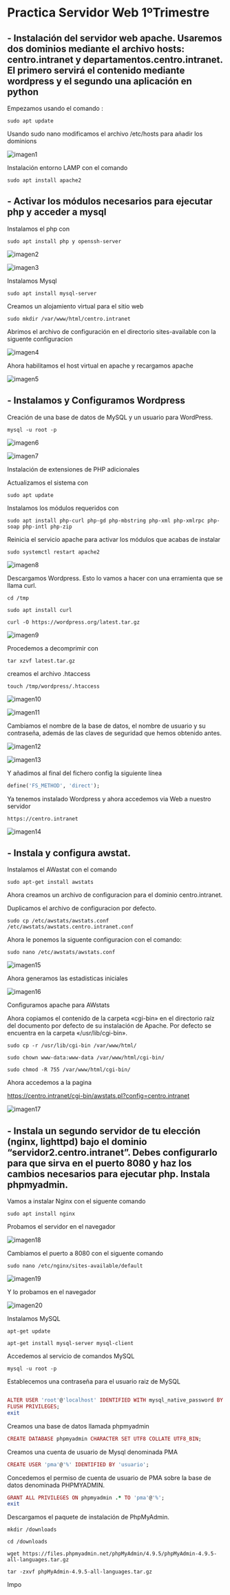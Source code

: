# Practica Servidor Web 1ºTrimestre

## - Instalación del servidor web apache. Usaremos dos dominios mediante el archivo hosts: centro.intranet y departamentos.centro.intranet. El primero servirá el contenido mediante wordpress y el segundo una aplicación en python

Empezamos usando el comando :

``` sudo apt update ```

Usando sudo nano modificamos el archivo /etc/hosts para añadir los dominions

![imagen1](Fotos/2.png)

Instalación entorno LAMP con el comando

``` sudo apt install apache2 ```

## - Activar los módulos necesarios para ejecutar php y acceder a mysql

Instalamos el php con 

``` sudo apt install php y openssh-server ```

![imagen2](Fotos/0.png)

![imagen3](Fotos/1.png)

Instalamos Mysql

``` sudo apt install mysql-server ```

Creamos un alojamiento virtual para el sitio web

``` sudo mkdir /var/www/html/centro.intranet ```

Abrimos el archivo de configuración en el directorio sites-available con la siguente configuracion

![imagen4](Fotos/3.png)

Ahora habilitamos el host virtual en apache y recargamos apache

![imagen5](Fotos/4.png)

## - Instalamos y Configuramos Wordpress

Creación de una base de datos de MySQL y un usuario para WordPress.

``` mysql -u root -p ```

![imagen6](Fotos/6.png)

![imagen7](Fotos/7.png)

Instalación de extensiones de PHP adicionales

Actualizamos el sistema con

``` sudo apt update ```

Instalamos los módulos requeridos con

``` sudo apt install php-curl php-gd php-mbstring php-xml php-xmlrpc php-soap php-intl php-zip ```

Reinicia el servicio apache para activar los módulos que acabas de instalar

``` sudo systemctl restart apache2 ```

![imagen8](Fotos/5.png)

Descargamos Wordpress. Esto lo vamos a hacer con una erramienta que se llama curl.

``` cd /tmp ```

``` sudo apt install curl ```

``` curl -O https://wordpress.org/latest.tar.gz ```

![imagen9](Fotos/8.png)

Procedemos a decomprimir con 

``` tar xzvf latest.tar.gz ```

creamos el archivo .htaccess

``` touch /tmp/wordpress/.htaccess ```

![imagen10](Fotos/9.png)

![imagen11](Fotos/10.png)

Cambiamos el nombre de la base de datos, el nombre de usuario y su contraseña, además de las claves de seguridad que hemos obtenido antes.

![imagen12](Fotos/12.png)

![imagen13](Fotos/13.png)

Y añadimos al final del fichero config la siguiente línea

``` ruby
define('FS_METHOD', 'direct');
```

Ya tenemos instalado Wordpress y ahora accedemos via Web a nuestro servidor

``` https://centro.intranet ```

![imagen14](Fotos/11.png)

## - Instala y configura awstat.

Instalamos el AWastat con el comando 

``` sudo apt-get install awstats ```

Ahora creamos un archivo de configuracion para el dominio centro.intranet.

Duplicamos el archivo de configuracion por defecto.

``` sudo cp /etc/awstats/awstats.conf /etc/awstats/awstats.centro.intranet.conf ```

Ahora le ponemos la siguente configuracion con el comando:

``` sudo nano /etc/awstats/awstats.conf  ```

![imagen15](Fotos/14.png)

Ahora generamos las estadisticas iniciales

![imagen16](Fotos/15.png)

Configuramos apache para AWstats

Ahora copiamos el contenido de la carpeta «cgi-bin» en el directorio raíz del documento por defecto de su instalación de Apache. Por defecto se encuentra en la carpeta «/usr/lib/cgi-bin».

``` sudo cp -r /usr/lib/cgi-bin /var/www/html/ ```

``` sudo chown www-data:www-data /var/www/html/cgi-bin/ ```

``` sudo chmod -R 755 /var/www/html/cgi-bin/ ```

Ahora accedemos a la pagina

https://centro.intranet/cgi-bin/awstats.pl?config=centro.intranet

![imagen17](Fotos/16.png)

## - Instala un segundo servidor de tu elección (nginx, lighttpd) bajo el dominio “servidor2.centro.intranet”. Debes configurarlo para que sirva en el puerto 8080 y haz los cambios necesarios para ejecutar php. Instala phpmyadmin.

Vamos a instalar Nginx con el siguente comando

``` sudo apt install nginx ```

Probamos el servidor en el navegador

![imagen18](Fotos/17.png)

Cambiamos el puerto a 8080 con el siguente comando

``` sudo nano /etc/nginx/sites-available/default ```

![imagen19](Fotos/19.png)

Y lo probamos en el navegador

![imagen20](Fotos/18.png)

Instalamos MySQL

``` apt-get update ```

``` apt-get install mysql-server mysql-client ```

Accedemos al servicio de comandos MySQL

``` mysql -u root -p ```

Establecemos una contraseña para el usuario raiz de MySQL

``` ruby

ALTER USER 'root'@'localhost' IDENTIFIED WITH mysql_native_password BY 'usuario';
FLUSH PRIVILEGES;
exit

```

Creamos una base de datos llamada phpmyadmin

``` ruby
CREATE DATABASE phpmyadmin CHARACTER SET UTF8 COLLATE UTF8_BIN;
```

Creamos una cuenta de usuario de Mysql denominada PMA

``` ruby
CREATE USER 'pma'@'%' IDENTIFIED BY 'usuario';
```

Concedemos el permiso de cuenta de usuario de PMA sobre la base de datos denominada PHPMYADMIN.

``` ruby
GRANT ALL PRIVILEGES ON phpmyadmin .* TO 'pma'@'%';
exit
```

Descargamos el paquete de instalación de PhpMyAdmin.

``` mkdir /downloads ```

``` cd /downloads ```

``` wget https://files.phpmyadmin.net/phpMyAdmin/4.9.5/phpMyAdmin-4.9.5-all-languages.tar.gz ```

``` tar -zxvf phpMyAdmin-4.9.5-all-languages.tar.gz ```

Impo


